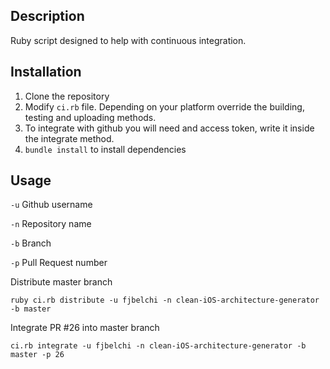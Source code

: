 ## Description
Ruby script designed to help with continuous integration.

## Installation

1. Clone the repository
2. Modify `ci.rb` file.
Depending on your platform override the building, testing and uploading methods.
3. To integrate with github you will need and access token, write it inside the integrate method.
4. `bundle install` to install dependencies

## Usage

`-u` Github username

`-n` Repository name

`-b` Branch

`-p` Pull Request number

Distribute master branch

```
ruby ci.rb distribute -u fjbelchi -n clean-iOS-architecture-generator -b master
```

Integrate PR #26 into master branch
```
ci.rb integrate -u fjbelchi -n clean-iOS-architecture-generator -b master -p 26
```
